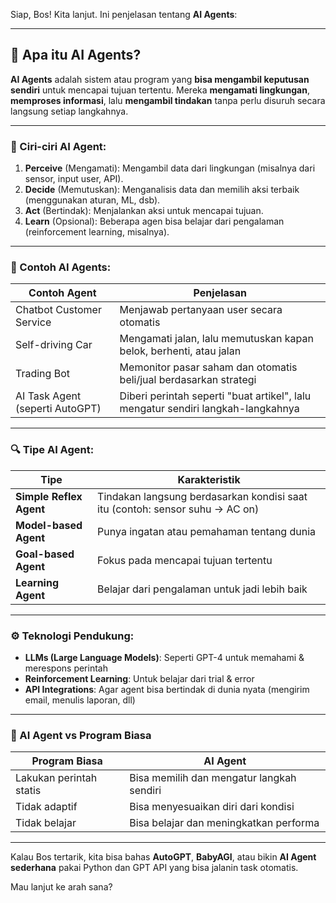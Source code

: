 Siap, Bos! Kita lanjut. Ini penjelasan tentang **AI Agents**:

---

## 🤖 Apa itu **AI Agents**?

**AI Agents** adalah sistem atau program yang **bisa mengambil keputusan sendiri** untuk mencapai tujuan tertentu. Mereka **mengamati lingkungan**, **memproses informasi**, lalu **mengambil tindakan** tanpa perlu disuruh secara langsung setiap langkahnya.

---

### 🧠 Ciri-ciri AI Agent:

1. **Perceive** (Mengamati): Mengambil data dari lingkungan (misalnya dari sensor, input user, API).
2. **Decide** (Memutuskan): Menganalisis data dan memilih aksi terbaik (menggunakan aturan, ML, dsb).
3. **Act** (Bertindak): Menjalankan aksi untuk mencapai tujuan.
4. **Learn** (Opsional): Beberapa agen bisa belajar dari pengalaman (reinforcement learning, misalnya).

---

### 🤖 Contoh AI Agents:

| Contoh Agent                    | Penjelasan                                                                       |
| ------------------------------- | -------------------------------------------------------------------------------- |
| Chatbot Customer Service        | Menjawab pertanyaan user secara otomatis                                         |
| Self-driving Car                | Mengamati jalan, lalu memutuskan kapan belok, berhenti, atau jalan               |
| Trading Bot                     | Memonitor pasar saham dan otomatis beli/jual berdasarkan strategi                |
| AI Task Agent (seperti AutoGPT) | Diberi perintah seperti "buat artikel", lalu mengatur sendiri langkah-langkahnya |

---

### 🔍 Tipe AI Agent:

| Tipe                    | Karakteristik                                                                |
| ----------------------- | ---------------------------------------------------------------------------- |
| **Simple Reflex Agent** | Tindakan langsung berdasarkan kondisi saat itu (contoh: sensor suhu → AC on) |
| **Model-based Agent**   | Punya ingatan atau pemahaman tentang dunia                                   |
| **Goal-based Agent**    | Fokus pada mencapai tujuan tertentu                                          |
| **Learning Agent**      | Belajar dari pengalaman untuk jadi lebih baik                                |

---

### ⚙️ Teknologi Pendukung:

* **LLMs (Large Language Models)**: Seperti GPT-4 untuk memahami & merespons perintah
* **Reinforcement Learning**: Untuk belajar dari trial & error
* **API Integrations**: Agar agent bisa bertindak di dunia nyata (mengirim email, menulis laporan, dll)

---

### 🧠 AI Agent vs Program Biasa

| Program Biasa           | AI Agent                                  |
| ----------------------- | ----------------------------------------- |
| Lakukan perintah statis | Bisa memilih dan mengatur langkah sendiri |
| Tidak adaptif           | Bisa menyesuaikan diri dari kondisi       |
| Tidak belajar           | Bisa belajar dan meningkatkan performa    |

---

Kalau Bos tertarik, kita bisa bahas **AutoGPT**, **BabyAGI**, atau bikin **AI Agent sederhana** pakai Python dan GPT API yang bisa jalanin task otomatis.

Mau lanjut ke arah sana?
